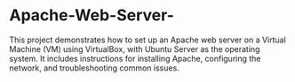 # Apache-Web-Server-
This project demonstrates how to set up an Apache web server on a Virtual Machine (VM) using VirtualBox, with Ubuntu Server as the operating system. It includes instructions for installing Apache, configuring the network, and troubleshooting common issues.
